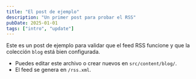 ```yaml
---
title: "El post de ejemplo"
description: "Un primer post para probar el RSS"
pubDate: 2025-01-01
tags: ["intro", "update"]
---
```


Este es un post de ejemplo para validar que el feed RSS funcione y que la colección `blog` está bien configurada.

- Puedes editar este archivo o crear nuevos en `src/content/blog/`.
- El feed se genera en `/rss.xml`.
